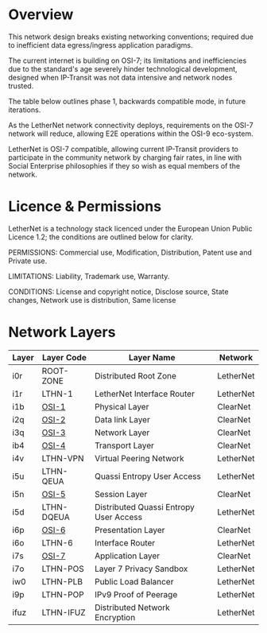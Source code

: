 # Overview

This network design breaks existing networking conventions; required due to inefficient data egress/ingress application paradigms. 

The current internet is building on OSI-7; its limitations and inefficiencies due to the standard's age severely hinder technological development, designed when IP-Transit was not data intensive and network nodes trusted.

The table below outlines phase 1, backwards compatible mode, in future iterations.

As the LetherNet network connectivity deploys, requirements on the OSI-7 network will reduce, allowing E2E operations within the OSI-9 eco-system.

LetherNet is OSI-7 compatible, allowing current IP-Transit providers to participate in the community network by charging fair rates, in line with Social Enterprise philosophies if they so wish as equal members of the network.

# Licence & Permissions

LetherNet is a technology stack licenced under the European Union Public Licence 1.2; the conditions are outlined below for clarity. 

PERMISSIONS: Commercial use, Modification, Distribution, Patent use and Private use.

LIMITATIONS: Liability, Trademark use, Warranty.

CONDITIONS: License and copyright notice, Disclose source, State changes, Network use is distribution, Same license

# Network Layers

| Layer | Layer Code                                                                   | Layer Name                             | Network   |
|-------|------------------------------------------------------------------------------|----------------------------------------|-----------| 
| i0r   | ROOT-ZONE                                                                    | Distributed Root Zone                  | LetherNet |
| i1r   | LTHN-1                                                                       | LetherNet Interface Router             | LetherNet |
| i1b   | [OSI-1](https://en.wikipedia.org/wiki/OSI_model#Layer_1:_Physical_layer)     | Physical Layer                         | ClearNet  |
| i2q   | [OSI-2](https://en.wikipedia.org/wiki/OSI_model#Layer_2:_Data_link_layer)    | Data link Layer                        | ClearNet  |
| i3q   | [OSI-3](https://en.wikipedia.org/wiki/OSI_model#Layer_3:_Network_layer)      | Network Layer                          | ClearNet  |
| ib4   | [OSI-4](https://en.wikipedia.org/wiki/OSI_model#Layer_4:_Transport_layer)    | Transport Layer                        | ClearNet  |
| i4v   | LTHN-VPN                                                                     | Virtual Peering Network                | LetherNet |
| i5u   | LTHN-QEUA                                                                    | Quassi Entropy User Access             | LetherNet |
| i5n   | [OSI-5](https://en.wikipedia.org/wiki/OSI_model#Layer_5:_Session_layer)      | Session Layer                          | ClearNet  |
| i5d   | LTHN-DQEUA                                                                   | Distributed Quassi Entropy User Access | LetherNet |
| i6p   | [OSI-6](https://en.wikipedia.org/wiki/OSI_model#Layer_6:_Presentation_layer) | Presentation Layer                     | ClearNet  |
| i6o   | LTHN-6                                                                       | Interface Router                       | LetherNet |
| i7s   | [OSI-7](https://en.wikipedia.org/wiki/OSI_model#Layer_7:_Application_layer)  | Application Layer                      | ClearNet  |
| i7o   | LTHN-POS                                                                     | Layer 7 Privacy Sandbox                | LetherNet |
| iw0   | LTHN-PLB                                                                     | Public Load Balancer                   | LetherNet |
| i9p   | LTHN-POP                                                                     | IPv9 Proof of Peerage                  | LetherNet |
| ifuz  | LTHN-IFUZ                                                                    | Distributed Network Encryption         | LetherNet |
